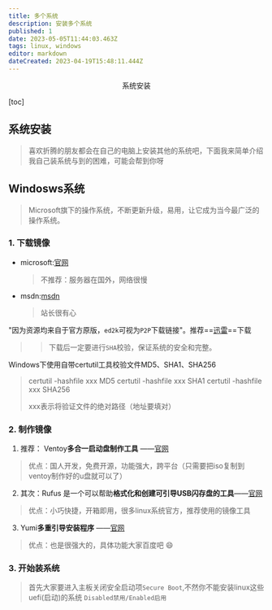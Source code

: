 ```yaml
---
title: 多个系统
description: 安装多个系统
published: 1
date: 2023-05-05T11:44:03.463Z
tags: linux, windows
editor: markdown
dateCreated: 2023-04-19T15:48:11.444Z
---
```


<center>系统安装</center>

[toc]

## 系统安装

> 喜欢折腾的朋友都会在自己的电脑上安装其他的系统吧，下面我来简单介绍我自己装系统与到的困难，可能会帮到你呀



 ## Windosws系统

> Microsoft旗下的操作系统，不断更新升级，易用，让它成为当今最广泛的操作系统。



### 1. 下载镜像

* microsoft:[官网](www.microsoft.com)

  > 不推荐：服务器在国外，网络很慢

* msdn:[msdn](https://msdn.itellyou.cn/)

  > 站长很有心
  
  

"因为资源均来自于官方原版，`ed2k`可视为`P2P`下载链接"。推荐==[迅雷](https://xl11.xunlei.com/)==下载

> > 下载后一定要进行`SHA`校验，保证系统的安全和完整。



Windows下使用自带certutil工具校验文件MD5、SHA1、SHA256 

>certutil -hashfile xxx MD5
>certutil -hashfile xxx SHA1
>certutil -hashfile xxx SHA256
>
>xxx表示将验证文件的绝对路径（地址要填对）



### 2. 制作镜像

1. 推荐： Ventoy**多合一启动盘制作工具** ——[官网](https://www.ventoy.net/cn/index.html)

> 优点：国人开发，免费开源，功能强大，跨平台（只需要把iso复制到ventoy制作好的u盘就可以了）

2. 其次：Rufus 是一个可以帮助**格式化和创建可引导USB闪存盘的工具**——[官网](https://rufus.ie/zh/)

> 优点：小巧快捷，开箱即用，很多linux系统官方，推荐使用的镜像工具

3. Yumi**多重引导安装程序**  ——[官网](https://www.pendrivelinux.com/yumi-multiboot-usb-creator/)

> 优点：也是很强大的，具体功能大家百度吧 :smile:



### 3. 开始装系统

> 首先大家要进入主板关闭安全启动项`Secure Boot`,不然你不能安装linux这些uefi(启动)的系统 `Disabled禁用/Enabled启用`



